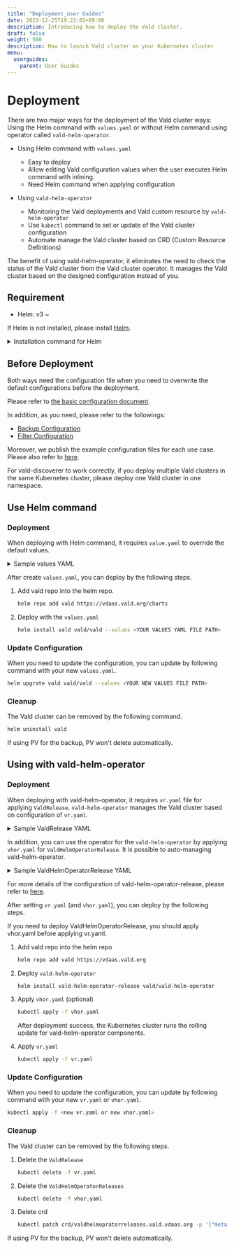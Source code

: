 ```yaml
---
title: "Deployment_user Guides"
date: 2023-12-25T19:23:03+09:00
description: Introducing how to deploy the Vald cluster.
draft: false
weight: 500
description: How to launch Vald cluster on your Kubernetes cluster
menu:
  userguides:
    parent: User Guides
---
```


# Deployment

There are two major ways for the deployment of the Vald cluster ways: Using the Helm command with `values.yaml` or without Helm command using operator called `vald-helm-operator`.

- Using Helm command with `values.yaml`

  - Easy to deploy
  - Allow editing Vald configuration values when the user executes Helm command with inlining.
  - Need Helm command when applying configuration

- Using `vald-helm-operator`
  - Monitoring the Vald deployments and Vald custom resource by `vald-helm-operator`
  - Use `kubectl` command to set or update of the Vald cluster configuration
  - Automate manage the Vald cluster based on CRD (Custom Resource Definitions)

<div class="notice">
The benefit of using vald-helm-operator, it eliminates the need to check the status of the Vald cluster from the Vald cluster operator.
It manages the Vald cluster based on the designed configuration instead of you.
</div>

## Requirement

- Helm: v3 ~

If Helm is not installed, please install [Helm](https://helm.sh/docs/intro/install).

<details><summary>Installation command for Helm</summary><br>

```bash
curl https://raw.githubusercontent.com/helm/helm/main/scripts/get-helm-3 | bash
```

</details>

## Before Deployment

Both ways need the configuration file when you need to overwrite the default configurations before the deployment.

Please refer to [the basic configuration document](/docs/user-guides/configuration).

In addition, as you need, please refer to the followings:

- [Backup Configuration](/docs/user-guides/backup-configuration)
- [Filter Configuration](/docs/user-guides/filtering-configuration)

Moreover, we publish the example configuration files for each use case.
Please also refer to [here](https://github.com/vdaas/vald/tree/main/charts/vald/values).

<div class="caution">
For vald-discoverer to work correctly, if you deploy multiple Vald clusters in the same Kubernetes cluster, please deploy one Vald cluster in one namespace.
</div>

## Use Helm command

### Deployment

When deploying with Helm command, it requires `value.yaml` to override the default values.

<details><summary>Sample values YAML</summary><br>

```yaml
defaults:
  logging:
    level: debug
  image:
    # Please set the specified version, e.g., v1.5.6, instead of latest
    tag: "latest"
  server_config:
    healths:
      liveness:
        livenessProbe:
          initialDelaySeconds: 60
      readiness:
        readinessProbe:
          initialDelaySeconds: 60

  ## vald-lb-gateway settings
  gateway:
    lb:
      minReplicas: 2
      maxReplicas: 2
      gateway_config:
        index_replica: 2

  ## vald-agent settings
  agent:
    minReplicas: 6
    maxReplicas: 6
    podManagementPolicy: Parallel
    ngt:
      dimension: 784
      distance_type: l2
      object_type: float
      # When auto_index_check_duration_limit is minus value, the agent auto indexing is effectively disabled.
      auto_index_check_duration_limit: "-1s"
      # When auto_index_duration_limit is minus value, the agent auto indexing is effectively disabled.
      auto_index_duration_limit: "-1s"
      auto_create_index_pool_size: 10000
      default_pool_size: 10000

  ## vald-discoverer settings
  discoverer:
    resources:
      requests:
        cpu: 150m
        memory: 50Mi

  ## vald-manager settings
  manager:
    index:
      resources:
        requests:
          cpu: 150m
          memory: 30Mi
      indexer:
        auto_index_duration_limit: 1m
        auto_index_check_duration: 40s
```

</details>

After create `values.yaml`, you can deploy by the following steps.

1. Add vald repo into the helm repo.

   ```bash
   helm repo add vald https://vdaas.vald.org/charts
   ```

1. Deploy with the `values.yaml`

   ```bash
   helm install vald vald/vald --values <YOUR VALUES YAML FILE PATH>
   ```

### Update Configuration

When you need to update the configuration, you can update by following command with your new `values.yaml`.

```bash
helm upgrate vald vald/vald --values <YOUR NEW VALUES FILE PATH>
```

### Cleanup

The Vald cluster can be removed by the following command.

```bash
helm uninstall vald
```

<div class="caution">
If using PV for the backup, PV won't delete automatically.
</div>

## Using with vald-helm-operator

### Deployment

When deploying with vald-helm-operator, it requires `vr.yaml` file for applying `ValdRelease`.
`vald-helm-operator` manages the Vald cluster based on configuration of `vr.yaml`.

<details><summary>Sample ValdRelease YAML</summary><br>

```yaml
apiVersion: vald.vdaas.org/v1
kind: ValdRelease
metadata:
  name: vald-cluster
# the values of Helm chart for Vald can be placed under the `spec` field.
spec:
  defaults:
    logging:
      level: debug
    image:
      # Please set the specified version, e.g., v1.5.6, instead of latest
      tag: "latest"
    server_config:
      healths:
        liveness:
          livenessProbe:
            initialDelaySeconds: 60
        readiness:
          readinessProbe:
            initialDelaySeconds: 60

    ## vald-lb-gateway settings
    gateway:
      lb:
        minReplicas: 2
        maxReplicas: 2
        gateway_config:
          index_replica: 2

    ## vald-agent settings
    agent:
      minReplicas: 6
      maxReplicas: 6
      podManagementPolicy: Parallel
      ngt:
        dimension: 784
        distance_type: l2
        object_type: float
        # When auto_index_check_duration_limit is minus value, the agent auto indexing is effectively disabled.
        auto_index_check_duration_limit: "-1s"
        # When auto_index_duration_limit is minus value, the agent auto indexing is effectively disabled.
        auto_index_duration_limit: "-1s"
        auto_create_index_pool_size: 10000
        default_pool_size: 10000

    ## vald-discoverer settings
    discoverer:
      resources:
        requests:
          cpu: 150m
          memory: 50Mi

    ## vald-manager settings
    manager:
      index:
        resources:
          requests:
            cpu: 150m
            memory: 30Mi
        indexer:
          auto_index_duration_limit: 1m
          auto_index_check_duration: 40s
```

</details>

In addition, you can use the operator for the `vald-helm-operator` by applying `vhor.yaml` for `ValdHelmOperatorRelease`.
It is possible to auto-managing vald-helm-operator.

<details><summary>Sample ValdHelmOperatorRelease YAML</summary><br>

```yaml
apiVersion: vald.vdaas.org/v1
kind: ValdHelmOperatorRelease
metadata:
  name: vald-helm-operator-release
# the values of Helm chart for vald-helm-operator can be placed under the `spec` field.
spec:
  watchNamespaces: "default"
```

</details>

For more details of the configuration of vald-helm-operator-release, please refer to [here](https://github.com/vdaas/vald/tree/main/charts/vald-helm-operator#configuration).

After setting `vr.yaml` (and `vhor.yaml`), you can deploy by the following steps.

<div class="warning">
If you need to deploy ValdHelmOperatorRelease, you should apply vhor.yaml before applying vr.yaml.
</div>

1. Add vald repo into the helm repo

   ```bash
   helm repo add vald https://vdaas.vald.org
   ```

1. Deploy `vald-helm-operator`

   ```bash
   helm install vald-helm-operator-release vald/vald-helm-operator
   ```

1. Apply `vhor.yaml` (optional)

   ```bash
   kubectl apply -f vhor.yaml
   ```

   After deployment success, the Kubernetes cluster runs the rolling update for vald-helm-operator components.

1. Apply `vr.yaml`

   ```bash
   kubectl apply -f vr.yaml
   ```

### Update Configuration

When you need to update the configuration, you can update by following command with your new `vr.yaml` or `vhor.yaml`.

```bash
kubectl apply -f <new vr.yaml or new vhor.yaml>
```

### Cleanup

The Vald cluster can be removed by the following steps.

1. Delete the `ValdRelease`

   ```bash
   kubectl delete -f vr.yaml
   ```

1. Delete the `ValdHelmOperatorReleases`

   ```bash
   kubectl delete -f vhor.yaml
   ```

1. Delete crd

   ```bash
   kubectl patch crd/valdhelmopratorreleases.vald.vdaas.org -p '{"metadata":{"finalizers":[]}}' -type=merge
   ```

<div class="notice">
If using PV for the backup, PV won't delete automatically.
</div>
